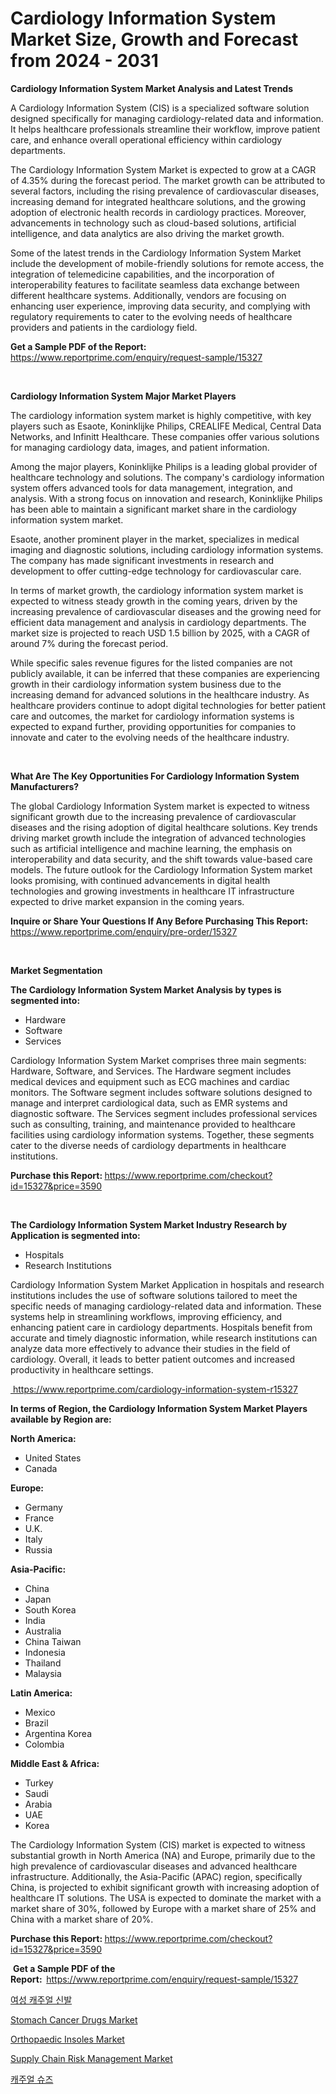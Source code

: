 <p><h1>Cardiology Information System Market Size, Growth and Forecast from 2024 - 2031</h1></p><p><strong>Cardiology Information System Market Analysis and Latest Trends</strong></p>
<p><p>A Cardiology Information System (CIS) is a specialized software solution designed specifically for managing cardiology-related data and information. It helps healthcare professionals streamline their workflow, improve patient care, and enhance overall operational efficiency within cardiology departments.</p><p>The Cardiology Information System Market is expected to grow at a CAGR of 4.35% during the forecast period. The market growth can be attributed to several factors, including the rising prevalence of cardiovascular diseases, increasing demand for integrated healthcare solutions, and the growing adoption of electronic health records in cardiology practices. Moreover, advancements in technology such as cloud-based solutions, artificial intelligence, and data analytics are also driving the market growth.</p><p>Some of the latest trends in the Cardiology Information System Market include the development of mobile-friendly solutions for remote access, the integration of telemedicine capabilities, and the incorporation of interoperability features to facilitate seamless data exchange between different healthcare systems. Additionally, vendors are focusing on enhancing user experience, improving data security, and complying with regulatory requirements to cater to the evolving needs of healthcare providers and patients in the cardiology field.</p></p>
<p><strong>Get a Sample PDF of the Report:&nbsp;</strong> <a href="https://www.reportprime.com/enquiry/request-sample/15327">https://www.reportprime.com/enquiry/request-sample/15327</a></p>
<p>&nbsp;</p>
<p><strong>Cardiology Information System Major Market Players</strong></p>
<p><p>The cardiology information system market is highly competitive, with key players such as Esaote, Koninklijke Philips, CREALIFE Medical, Central Data Networks, and Infinitt Healthcare. These companies offer various solutions for managing cardiology data, images, and patient information.</p><p>Among the major players, Koninklijke Philips is a leading global provider of healthcare technology and solutions. The company's cardiology information system offers advanced tools for data management, integration, and analysis. With a strong focus on innovation and research, Koninklijke Philips has been able to maintain a significant market share in the cardiology information system market.</p><p>Esaote, another prominent player in the market, specializes in medical imaging and diagnostic solutions, including cardiology information systems. The company has made significant investments in research and development to offer cutting-edge technology for cardiovascular care.</p><p>In terms of market growth, the cardiology information system market is expected to witness steady growth in the coming years, driven by the increasing prevalence of cardiovascular diseases and the growing need for efficient data management and analysis in cardiology departments. The market size is projected to reach USD 1.5 billion by 2025, with a CAGR of around 7% during the forecast period.</p><p>While specific sales revenue figures for the listed companies are not publicly available, it can be inferred that these companies are experiencing growth in their cardiology information system business due to the increasing demand for advanced solutions in the healthcare industry. As healthcare providers continue to adopt digital technologies for better patient care and outcomes, the market for cardiology information systems is expected to expand further, providing opportunities for companies to innovate and cater to the evolving needs of the healthcare industry.</p></p>
<p>&nbsp;</p>
<p><strong>What Are The Key Opportunities For Cardiology Information System Manufacturers?</strong></p>
<p><p>The global Cardiology Information System market is expected to witness significant growth due to the increasing prevalence of cardiovascular diseases and the rising adoption of digital healthcare solutions. Key trends driving market growth include the integration of advanced technologies such as artificial intelligence and machine learning, the emphasis on interoperability and data security, and the shift towards value-based care models. The future outlook for the Cardiology Information System market looks promising, with continued advancements in digital health technologies and growing investments in healthcare IT infrastructure expected to drive market expansion in the coming years.</p></p>
<p><strong>Inquire or Share Your Questions If Any Before Purchasing This Report:</strong> <a href="https://www.reportprime.com/enquiry/pre-order/15327">https://www.reportprime.com/enquiry/pre-order/15327</a></p>
<p>&nbsp;</p>
<p><strong>Market Segmentation</strong></p>
<p><strong>The Cardiology Information System Market Analysis by types is segmented into:</strong></p>
<p><ul><li>Hardware</li><li>Software</li><li>Services</li></ul></p>
<p><p>Cardiology Information System Market comprises three main segments: Hardware, Software, and Services. The Hardware segment includes medical devices and equipment such as ECG machines and cardiac monitors. The Software segment includes software solutions designed to manage and interpret cardiological data, such as EMR systems and diagnostic software. The Services segment includes professional services such as consulting, training, and maintenance provided to healthcare facilities using cardiology information systems. Together, these segments cater to the diverse needs of cardiology departments in healthcare institutions.</p></p>
<p><strong>Purchase this Report:&nbsp;</strong><a href="https://www.reportprime.com/checkout?id=15327&price=3590">https://www.reportprime.com/checkout?id=15327&price=3590</a></p>
<p>&nbsp;</p>
<p><strong>The Cardiology Information System Market Industry Research by Application is segmented into:</strong></p>
<p><ul><li>Hospitals</li><li>Research Institutions</li></ul></p>
<p><p>Cardiology Information System Market Application in hospitals and research institutions includes the use of software solutions tailored to meet the specific needs of managing cardiology-related data and information. These systems help in streamlining workflows, improving efficiency, and enhancing patient care in cardiology departments. Hospitals benefit from accurate and timely diagnostic information, while research institutions can analyze data more effectively to advance their studies in the field of cardiology. Overall, it leads to better patient outcomes and increased productivity in healthcare settings.</p></p>
<p><a href="https://www.reportprime.com/cardiology-information-system-r15327">&nbsp;https://www.reportprime.com/cardiology-information-system-r15327</a></p>
<p><strong>In terms of Region, the Cardiology Information System Market Players available by Region are:</strong></p>
<p>
    <p> <strong> North America: </strong>
        <ul>
            <li>United States</li>
            <li>Canada</li>
        </ul>
        </p> 
    <p> <strong> Europe: </strong>
        <ul>
            <li>Germany</li>
            <li>France</li>
            <li>U.K.</li>
            <li>Italy</li>
            <li>Russia</li>
        </ul>
        </p> 
    <p> <strong> Asia-Pacific: </strong>
        <ul>
            <li>China</li>
            <li>Japan</li>
            <li>South Korea</li>
            <li>India</li>
            <li>Australia</li>
            <li>China Taiwan</li>
            <li>Indonesia</li>
            <li>Thailand</li>
            <li>Malaysia</li>
        </ul>
        </p> 
    <p> <strong> Latin America: </strong>
        <ul>
            <li>Mexico</li>
            <li>Brazil</li>
            <li>Argentina Korea</li>
            <li>Colombia</li>
        </ul>
        </p> 
    <p> <strong> Middle East & Africa: </strong>
        <ul>
            <li>Turkey</li>
            <li>Saudi</li>
            <li>Arabia</li>
            <li>UAE</li>
            <li>Korea</li>
        </ul>
    </p>
    </p>
<p><p>The Cardiology Information System (CIS) market is expected to witness substantial growth in North America (NA) and Europe, primarily due to the high prevalence of cardiovascular diseases and advanced healthcare infrastructure. Additionally, the Asia-Pacific (APAC) region, specifically China, is projected to exhibit significant growth with increasing adoption of healthcare IT solutions. The USA is expected to dominate the market with a market share of 30%, followed by Europe with a market share of 25% and China with a market share of 20%.</p></p>
<p><strong>Purchase this Report: </strong><a href="https://www.reportprime.com/checkout?id=15327&price=3590">https://www.reportprime.com/checkout?id=15327&price=3590</a></p>
<p>&nbsp;<strong>Get a Sample PDF of the Report:&nbsp;&nbsp;</strong><a href="https://www.reportprime.com/enquiry/request-sample/15327">https://www.reportprime.com/enquiry/request-sample/15327</a></p>
<p><strong></strong></p>
<p><p><a href="https://github.com/vseigx30c9a1j/Market-Research-Report-List-2/blob/main/722069976039.md">여성 캐주얼 신발</a></p><p><a href="https://github.com/Sarissaschmalingtr6fz2739/Market-Research-Report-List-2/blob/main/stomach-cancer-drugs-market.md">Stomach Cancer Drugs Market</a></p><p><a href="https://issuu.com/reportprime-2/docs/orthopaedic-insoles-market-size-2030.pptx">Orthopaedic Insoles Market</a></p><p><a href="https://github.com/jodemen/Market-Research-Report-List-2/blob/main/supply-chain-risk-management-market.md">Supply Chain Risk Management Market</a></p><p><a href="https://github.com/WilburKihn5676/Market-Research-Report-List-1/blob/main/507460076040.md">캐주얼 슈즈</a></p></p>